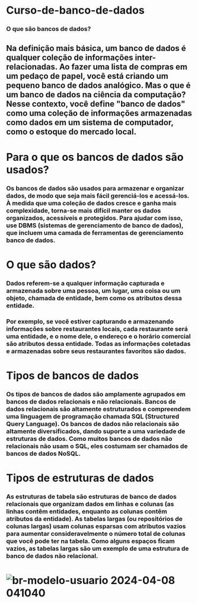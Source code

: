 # Curso-de-banco-de-dados
### O que são bancos de dados?
## Na definição mais básica, um banco de dados é qualquer coleção de informações inter-relacionadas. Ao fazer uma lista de compras em um pedaço de papel, você está criando um pequeno banco de dados analógico. Mas o que é um banco de dados na ciência da computação? Nesse contexto, você define "banco de dados" como uma coleção de informações armazenadas como dados em um sistema de computador, como o estoque do mercado local.
# Para o que os bancos de dados são usados?
### Os bancos de dados são usados para armazenar e organizar dados, de modo que seja mais fácil gerenciá-los e acessá-los. À medida que uma coleção de dados cresce e ganha mais complexidade, torna-se mais difícil manter os dados organizados, acessíveis e protegidos. Para ajudar com isso, use DBMS (sistemas de gerenciamento de banco de dados), que incluem uma camada de ferramentas de gerenciamento banco de dados.
# O que são dados?
### Dados referem-se a qualquer informação capturada e armazenada sobre uma pessoa, um lugar, uma coisa ou um objeto, chamada de entidade, bem como os atributos dessa entidade.

### Por exemplo, se você estiver capturando e armazenando informações sobre restaurantes locais, cada restaurante será uma entidade, e o nome dele, o endereço e o horário comercial são atributos dessa entidade. Todas as informações coletadas e armazenadas sobre seus restaurantes favoritos são dados.

# Tipos de bancos de dados
### Os tipos de bancos de dados são amplamente agrupados em bancos de dados relacionais e não relacionais. Bancos de dados relacionais são altamente estruturados e compreendem uma linguagem de programação chamada SQL (Structured Query Language). Os bancos de dados não relacionais são altamente diversificados, dando suporte a uma variedade de estruturas de dados. Como muitos bancos de dados não relacionais não usam o SQL, eles costumam ser chamados de bancos de dados NoSQL.

# Tipos de estruturas de dados
### As estruturas de tabela são estruturas de banco de dados relacionais que organizam dados em linhas e colunas (as linhas contêm entidades, enquanto as colunas contêm atributos da entidade). As tabelas largas (ou repositórios de colunas largas) usam colunas esparsas com atributos vazios para aumentar consideravelmente o número total de colunas que você pode ter na tabela. Como alguns espaços ficam vazios, as tabelas largas são um exemplo de uma estrutura de banco de dados não relacional.

# ![br-modelo-usuario 2024-04-08 041040](https://github.com/andersontecnicoprogramador/Curso-de-banco-de-dados/assets/68762932/791977eb-55c2-4200-be0c-f04e34df4036)

